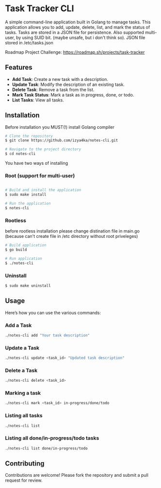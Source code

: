 # Task Tracker CLI

A simple command-line application built in Golang to manage tasks. This application allows you to add, update, delete, list, and mark the status of tasks. Tasks are stored in a JSON file for persistence.
Also supported multi-user, by using SUID bit. (maybe unsafe, but i don't think so). JSON file stored in /etc/tasks.json

Roadmap Project Challenge: https://roadmap.sh/projects/task-tracker

## Features

- **Add Task**: Create a new task with a description.
- **Update Task**: Modify the description of an existing task.
- **Delete Task**: Remove a task from the list.
- **Mark Task Status**: Mark a task as in progress, done, or todo.
- **List Tasks**: View all tasks.

## Installation

Before installation you MUST(!) install Golang compiler

```bash
# Clone the repository
$ git clone https://github.com/izya4ka/notes-cli.git

# Navigate to the project directory
$ cd notes-cli
```
You have two ways of installing

### Root (support for multi-user)

```bash

# Build and install the application
$ sudo make install

# Run the application
$ notes-cli
```

### Rootless

before rootless installation please change distination file in main.go (because can't create file in /etc directory without root priveleges)

```bash
# Build application
$ go build

# Run application
$ ./notes-cli
```

### Uninstall
```bash
$ sudo make uninstall
```

## Usage
Here’s how you can use the various commands:

### Add a Task
```bash
./notes-cli add "Your task description"
```

### Update a Task
```bash
./notes-cli update <task_id> "Updated task description"
```

### Delete a Task
```bash
./notes-cli delete <task_id>
```

### Marking a task
```bash
./notes-cli mark <task_id> in-progress/done/todo
```

### Listing all tasks
```bash
./notes-cli list
```

### Listing all done/in-progress/todo tasks
```bash
./notes-cli list done/in-progress/todo
```

## Contributing
Contributions are welcome! Please fork the repository and submit a pull request for review.
